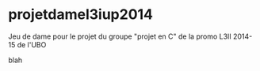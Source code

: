 projetdamel3iup2014
===================

Jeu de dame pour le projet du groupe "projet en C" de la promo L3II 2014-15 de l'UBO

blah
